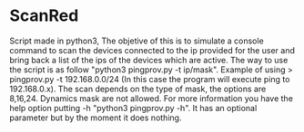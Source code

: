 # ScanRed
Script made in python3,
The objetive of this is to simulate a console command to scan the devices connected to the ip provided for the user and bring back a list of the ips of the devices which 
are active.
The way to use the script is as follow "python3 pingprov.py -t ip/mask".
Example of using > pingprov.py -t 192.168.0.0/24 (In this case the program will execute ping to 192.168.0.x).
The scan depends on the type of mask, the options are 8,16,24. Dynamics mask are not allowed.
For more information you have the help option putting -h "python3 pingprov.py -h".
It has an optional parameter but by the moment it does nothing.
